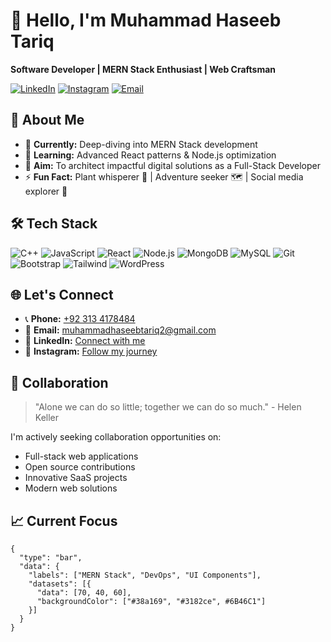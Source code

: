 # 👋 Hello, I'm Muhammad Haseeb Tariq

**Software Developer | MERN Stack Enthusiast | Web Craftsman**

[![LinkedIn](https://img.shields.io/badge/LinkedIn-0077B5?style=for-the-badge&logo=linkedin&logoColor=white)](https://www.linkedin.com/in/muhammad-haseeb-tariq/)
[![Instagram](https://img.shields.io/badge/Instagram-E4405F?style=for-the-badge&logo=instagram&logoColor=white)](https://www.instagram.com/muhammadhaseebtariq/)
[![Email](https://img.shields.io/badge/Gmail-D14836?style=for-the-badge&logo=gmail&logoColor=white)](mailto:muhammadhaseebtariq2@gmail.com)

## 🚀 About Me

- 🔭 **Currently:** Deep-diving into MERN Stack development
- 🌱 **Learning:** Advanced React patterns & Node.js optimization
- 🎯 **Aim:** To architect impactful digital solutions as a Full-Stack Developer
- ⚡ **Fun Fact:** Plant whisperer 🌱 | Adventure seeker 🗺️ | Social media explorer 📱

## 🛠️ Tech Stack

![C++](https://img.shields.io/badge/C%2B%2B-00599C?style=for-the-badge&logo=c%2B%2B&logoColor=white)
![JavaScript](https://img.shields.io/badge/JavaScript-F7DF1E?style=for-the-badge&logo=javascript&logoColor=black)
![React](https://img.shields.io/badge/React-20232A?style=for-the-badge&logo=react&logoColor=61DAFB)
![Node.js](https://img.shields.io/badge/Node.js-339933?style=for-the-badge&logo=nodedotjs&logoColor=white)
![MongoDB](https://img.shields.io/badge/MongoDB-4EA94B?style=for-the-badge&logo=mongodb&logoColor=white)
![MySQL](https://img.shields.io/badge/MySQL-005C84?style=for-the-badge&logo=mysql&logoColor=white)
![Git](https://img.shields.io/badge/Git-F05032?style=for-the-badge&logo=git&logoColor=white)
![Bootstrap](https://img.shields.io/badge/Bootstrap-563D7C?style=for-the-badge&logo=bootstrap&logoColor=white)
![Tailwind](https://img.shields.io/badge/Tailwind_CSS-38B2AC?style=for-the-badge&logo=tailwind-css&logoColor=white)
![WordPress](https://img.shields.io/badge/WordPress-%23117AC9.svg?style=for-the-badge&logo=WordPress&logoColor=white)

## 🌐 Let's Connect

- 📞 **Phone:** [+92 313 4178484](tel:+923134178484)
- 📧 **Email:** [muhammadhaseebtariq2@gmail.com](mailto:muhammadhaseebtariq2@gmail.com)
- 💼 **LinkedIn:** [Connect with me](https://www.linkedin.com/in/muhammadhaseebtariq2/)
- 📸 **Instagram:** [Follow my journey](https://www.instagram.com/muhammadhaseebtariq/)

## 🌟 Collaboration

> "Alone we can do so little; together we can do so much." - Helen Keller

I'm actively seeking collaboration opportunities on:
- Full-stack web applications
- Open source contributions
- Innovative SaaS projects
- Modern web solutions

## 📈 Current Focus

```chart
{
  "type": "bar",
  "data": {
    "labels": ["MERN Stack", "DevOps", "UI Components"],
    "datasets": [{
      "data": [70, 40, 60],
      "backgroundColor": ["#38a169", "#3182ce", #6B46C1"]
    }]
  }
}
